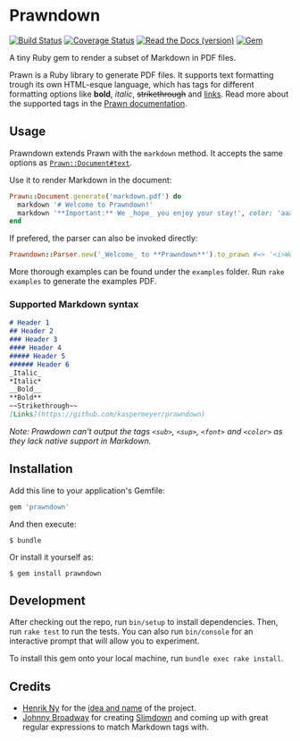 # Prawndown

[![Build Status](https://travis-ci.org/kaspermeyer/prawndown.svg?branch=master)](https://travis-ci.org/kaspermeyer/prawndown)
[![Coverage Status](https://coveralls.io/repos/github/kaspermeyer/prawndown/badge.svg?branch=master)](https://coveralls.io/github/kaspermeyer/prawndown?branch=master)
[![Read the Docs (version)](http://img.shields.io/badge/docs-%E2%9C%93-green.svg)](http://www.rubydoc.info/gems/prawndown)
[![Gem](https://img.shields.io/gem/v/prawndown.svg)](https://rubygems.org/gems/prawndown)

A tiny Ruby gem to render a subset of Markdown in PDF files.

Prawn is a Ruby library to generate PDF files. It supports text formatting trough its own HTML-esque language, which has tags for different formatting options like **bold**, _italic_, ~~strikethrough~~ and [links](https://github.com/kaspermeyer/prawndown). Read more about the supported tags in the [Prawn documentation](http://prawnpdf.org/api-docs/2.0/Prawn/Text.html#text-instance_method).

## Usage

Prawndown extends Prawn with the `markdown` method. It accepts the same options as [`Prawn::Document#text`](http://prawnpdf.org/api-docs/2.0/Prawn/Text.html#text-instance_method).

Use it to render Markdown in the document:

```ruby
Prawn::Document.generate('markdown.pdf') do
  markdown '# Welcome to Prawndown!'
  markdown '**Important:** We _hope_ you enjoy your stay!', color: 'aaaaaa', leading: 10
end
```

If prefered, the parser can also be invoked directly:

```ruby
Prawndown::Parser.new('_Welcome_ to **Prawndown**').to_prawn #=> '<i>Welcome</i> to <b>Prawndown</b>'
```

More thorough examples can be found under the `examples` folder. Run `rake examples` to generate the examples PDF.

### Supported Markdown syntax
```markdown
# Header 1
## Header 2
### Header 3
#### Header 4
##### Header 5
###### Header 6
_Italic_
*Italic*
__Bold__
**Bold**
~~Strikethrough~~
[Links](https://github.com/kaspermeyer/prawndown)
```

*Note: Prawdown can't output the tags `<sub>`, `<sup>`, `<font>` and `<color>` as they lack native support in Markdown.*

## Installation

Add this line to your application's Gemfile:

```ruby
gem 'prawndown'
```

And then execute:

    $ bundle

Or install it yourself as:

    $ gem install prawndown

## Development

After checking out the repo, run `bin/setup` to install dependencies. Then, run `rake test` to run the tests. You can also run `bin/console` for an interactive prompt that will allow you to experiment.

To install this gem onto your local machine, run `bundle exec rake install`.

## Credits

+ [Henrik Ny](https://github.com/henrik) for the [idea and name](https://gist.github.com/henrik/2775319) of the project.
+ [Johnny Broadway](https://github.com/jbroadway) for creating [Slimdown](https://gist.github.com/jbroadway/2836900) and coming up with great regular expressions to match Markdown tags with.
